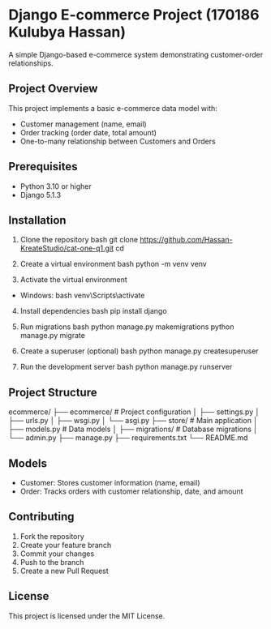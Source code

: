# Django E-commerce Project (170186 Kulubya Hassan)

A simple Django-based e-commerce system demonstrating customer-order relationships.

## Project Overview
This project implements a basic e-commerce data model with:
- Customer management (name, email)
- Order tracking (order date, total amount)
- One-to-many relationship between Customers and Orders

## Prerequisites
- Python 3.10 or higher
- Django 5.1.3

## Installation

1. Clone the repository
bash
git clone <https://github.com/Hassan-KreateStudio/cat-one-q1.git>
cd <cat-one-q1>

2. Create a virtual environment
bash
python -m venv venv


3. Activate the virtual environment
- Windows:
bash
venv\Scripts\activate


4. Install dependencies
bash
pip install django


5. Run migrations
bash
python manage.py makemigrations
python manage.py migrate


6. Create a superuser (optional)
bash
python manage.py createsuperuser


7. Run the development server
bash
python manage.py runserver

## Project Structure
ecommerce/
├── ecommerce/ # Project configuration
│ ├── settings.py
│ ├── urls.py
│ ├── wsgi.py
│ └── asgi.py
├── store/ # Main application
│ ├── models.py # Data models
│ ├── migrations/ # Database migrations
│ └── admin.py
├── manage.py
├── requirements.txt
└── README.md


## Models
- Customer: Stores customer information (name, email)
- Order: Tracks orders with customer relationship, date, and amount

## Contributing
1. Fork the repository
2. Create your feature branch
3. Commit your changes
4. Push to the branch
5. Create a new Pull Request

## License
This project is licensed under the MIT License.
